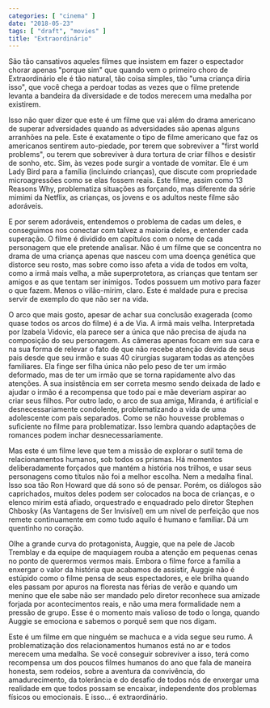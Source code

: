 ```yaml
---
categories: [ "cinema" ]
date: "2018-05-23"
tags: [ "draft", "movies" ]
title: "Extraordinário"
---
```

São tão cansativos aqueles filmes que insistem em fazer o espectador chorar apenas "porque sim" que quando vem o primeiro choro de Extraordinário ele é tão natural, tão coisa simples, tão "uma criança diria isso", que você chega a perdoar todas as vezes que o filme pretende levanta a bandeira da diversidade e de todos merecem uma medalha por existirem.

Isso não quer dizer que este é um filme que vai além do drama americano de superar adversidades quando as adversidades são apenas alguns arranhões na pele. Este é exatamente o tipo de filme americano que faz os americanos sentirem auto-piedade, por terem que sobreviver a "first world problems", ou terem que sobreviver à dura tortura de criar filhos e desistir de sonho, etc. Sim, às vezes pode surgir a vontade de vomitar. Ele é um Lady Bird para a família (incluindo crianças), que discute com propriedade microagressões como se elas fossem reais. Este filme, assim como 13 Reasons Why, problematiza situações as forçando, mas diferente da série mimimi da Netflix, as crianças, os jovens e os adultos neste filme são adoráveis.

E por serem adoráveis, entendemos o problema de cadas um deles, e conseguimos nos conectar com talvez a maioria deles, e entender cada superação. O filme é dividido em capítulos com o nome de cada personagem que ele pretende analisar. Não é um filme que se concentra no drama de uma criança apenas que nasceu com uma doença genética que distorce seu rosto, mas sobre como isso afeta a vida de todos em volta, como a irmã mais velha, a mãe superprotetora, as crianças que tentam ser amigos e as que tentam ser inimigos. Todos possuem um motivo para fazer o que fazem. Menos o vilão-mirim, claro. Este é maldade pura e precisa servir de exemplo do que não ser na vida.

O arco que mais gosto, apesar de achar sua conclusão exagerada (como quase todos os arcos do filme) é a de Via. A irmã mais velha. Interpretada por Izabela Vidovic, ela parece ser a única que não precisa de ajuda na composição do seu personagem. As câmeras apenas focam em sua cara e na sua forma de relevar o fato de que não recebe atenção devida de seus pais desde que seu irmão e suas 40 cirurgias sugaram todas as atenções familiares. Ela finge ser filha única não pelo peso de ter um irmão deformado, mas de ter um irmão que se torna rapidamente alvo das atenções. A sua insistência em ser correta mesmo sendo deixada de lado e ajudar o irmão é a recompensa que todo pai e mãe deveriam aspirar ao criar seus filhos. Por outro lado, o arco de sua amiga, Miranda, é artificial e desnecessariamente condolente, problematizando a vida de uma adolescente com pais separados. Como se não houvesse problemas o suficiente no filme para problematizar. Isso lembra quando adaptações de romances podem inchar desnecessariamente.

Mas este é um filme leve que tem a missão de explorar o sutil tema de relacionamentos humanos, sob todos os prismas. Há momentos deliberadamente forçados que mantém a história nos trilhos, e usar seus personagens como títulos não foi a melhor escolha. Nem a medalha final. Isso soa tão Ron Howard que dá sono só de pensar. Porém, os diálogos são caprichados, muitos deles podem ser colocados na boca de crianças, e o elenco mirim está afiado, orquestrado e enquadrado pelo diretor Stephen Chbosky (As Vantagens de Ser Invisível) em um nível de perfeição que nos remete continuamente em como tudo aquilo é humano e familiar. Dá um quentinho no coração.

Olhe a grande curva do protagonista, Auggie, que na pele de Jacob Tremblay e da equipe de maquiagem rouba a atenção em pequenas cenas no ponto de querermos vermos mais. Embora o filme force a família a enxergar o valor da história que acabamos de assistir, Auggie não é estúpido como o filme pensa de seus espectadores, e ele brilha quando eles passam por apuros na floresta nas férias de verão e quando um menino que ele sabe não ser mandado pelo diretor reconhece sua amizade forjada por acontecimentos reais, e não uma mera formalidade nem a pressão de grupo. Esse é o momento mais valioso de todo o longa, quando Auggie se emociona e sabemos o porquê sem que nos digam.

Este é um filme em que ninguém se machuca e a vida segue seu rumo. A problematização dos relacionamentos humanos está no ar e todos merecem uma medalha. Se você conseguir sobreviver a isso, terá como recompensa um dos poucos filmes humanos do ano que fala de maneira honesta, sem rodeios, sobre a aventura da convivência, do amadurecimento, da tolerância e do desafio de todos nós de enxergar uma realidade em que todos possam se encaixar, independente dos problemas físicos ou emocionais. E isso... é extraordinário.
